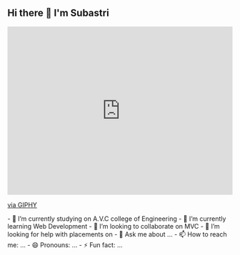 ## Hi there 👋  I'm Subastri
<img align="right" width="370" height="290" src="https://i.pinimg.com/originals/47/f0/34/47f0342cec72b800463bf003eac1257e.gif">
<div style="width:100%;height:0;padding-bottom:75%;position:relative;"><iframe src="https://giphy.com/embed/qgQUggAC3Pfv687qPC" width="100%" height="100%" style="position:absolute" frameBorder="0" class="giphy-embed" allowFullScreen></iframe></div><p><a href="https://giphy.com/gifs/dommespace-domme-space-programador-qgQUggAC3Pfv687qPC">via GIPHY</a></p>
- 🔭 I’m currently studying on A.V.C college of Engineering
- 🌱 I’m currently learning Web Development
- 👯 I’m looking to collaborate on MVC
- 🤔 I’m looking for help with placements on
- 💬 Ask me about ...
- 📫 How to reach me: ...
- 😄 Pronouns: ...
- ⚡ Fun fact: ...

